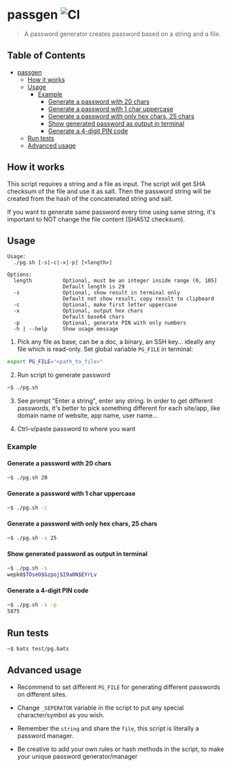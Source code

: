 # passgen ![CI](https://github.com/KevCui/passgen/workflows/CI/badge.svg) 

> A password generator creates password based on a string and a file.

## Table of Contents

- [passgen](#passgen)
  - [How it works](#how-it-works)
  - [Usage](#usage)
    - [Example](#example)
      - [Generate a password with 20 chars](#generate-a-password-with-20-chars)
      - [Generate a password with 1 char uppercase](#generate-a-password-with-1-char-uppercase)
      - [Generate a password with only hex chars, 25 chars](#generate-a-password-with-only-hex-chars-25-chars)
      - [Show generated password as output in terminal](#show-generated-password-as-output-in-terminal)
      - [Generate a 4-digit PIN code](#generate-a-4-digit-pin-code)
  - [Run tests](#run-tests)
  - [Advanced usage](#advanced-usage)

## How it works

This script requires a string and a file as input. The script will get SHA checksum of the file and use it as salt. Then the password string will be created from the hash of the concatenated string and salt.

If you want to generate same password every time using same string, it's important to NOT change the file content (SHA512 checksum).

## Usage

```
Usage:
  ./pg.sh [-s|-c|-x|-p] [<length>]

Options:
  length          Optional, must be an integer inside range (0, 105]
                  Default length is 29
  -s              Optional, show result in terminal only
                  Default not show result, copy result to clipboard
  -c              Optional, make first letter uppercase
  -x              Optional, output hex chars
                  Default base64 chars
  -p              Optional, generate PIN with only numbers
  -h | --help     Show usage message
```

1. Pick any file as base, can be a doc, a binary, an SSH key... ideally any file which is read-only. Set global variable `PG_FILE` in terminal:

```bash
export PG_FILE="<path_to_file>"
```

2. Run script to generate password

```bash
~$ ./pg.sh
```

3. See prompt "Enter a string", enter any string. In order to get different passwords, it's better to pick something different for each site/app, like domain name of website, app name, user name...

4. Ctrl-v/paste password to where you want

### Example

#### Generate a password with 20 chars

```bash
~$ ./pg.sh 20
```

#### Generate a password with 1 char uppercase

```bash
~$ ./pg.sh -c
```

#### Generate a password with only hex chars, 25 chars

```bash
~$ ./pg.sh -x 25
```

#### Show generated password as output in terminal

```bash
~$ ./pg.sh -s
wepk0$TOseO$Gzpoj$I9a0N$EYrLv
```

#### Generate a 4-digit PIN code

```bash
~$ ./pg.sh -s -p
5875
```

## Run tests

```bash
~$ bats test/pg.bats
```

## Advanced usage

- Recommend to set different `PG_FILE` for generating different passwords on different sites.

- Change `_SEPERATOR` variable in the script to put any special character/symbol as you wish.

- Remember the `string` and share the `file`, this script is literally a password manager.

- Be creative to add your own rules or hash methods in the script, to make your unique password generator/manager
